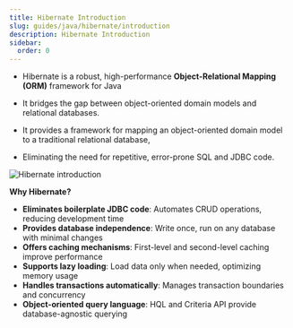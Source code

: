 ```yaml
---
title: Hibernate Introduction
slug: guides/java/hibernate/introduction
description: Hibernate Introduction
sidebar:
  order: 0
---
```


- Hibernate is a robust, high-performance **Object-Relational Mapping (ORM)** framework for Java

- It bridges the gap between object-oriented domain models and relational databases. 
- It provides a framework for mapping an object-oriented domain model to a traditional relational database, 
- Eliminating the need for repetitive, error-prone SQL and JDBC code.

![Hibernate introduction](/img/java/hibernate/introduction.svg)

**Why Hibernate?**
- **Eliminates boilerplate JDBC code**: Automates CRUD operations, reducing development time
- **Provides database independence**: Write once, run on any database with minimal changes
- **Offers caching mechanisms**: First-level and second-level caching improve performance
- **Supports lazy loading**: Load data only when needed, optimizing memory usage
- **Handles transactions automatically**: Manages transaction boundaries and concurrency
- **Object-oriented query language**: HQL and Criteria API provide database-agnostic querying


